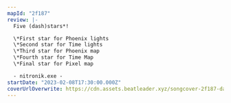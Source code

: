 ```yaml
---
mapId: "2f187"
review: |-
  Five (dash)stars*!

  \*First star for Phoenix lights
  \*Second star for Time lights
  \*Third star for Phoenix map
  \*Fourth star for Time Map
  \*Final star for Pixel map

  - nitronik.exe -
startDate: "2023-02-08T17:30:00.000Z"
coverUrlOverwrite: https://cdn.assets.beatleader.xyz/songcover-2f187-dashstar.jpg
---
```

